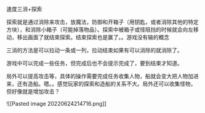 速度三消+探索

探索就是通过消除来攻击，放魔法，防御和开箱子（用钥匙，或者消除其他的特定方块），和消除小箱子（可能掉落物品）。探索中被箱子或怪阻挡的时候就会向左移动，移出画面了就结束探索。结束探索也是赢了。。游戏没有输的概念

三消的方法是可以拉动一条或一列，拉动结束如果有可以消除的就消除了。

游戏中可以完成一些任务，但完成后也不会提示完成了，要到结束才知道。

局外可以提高攻击等，具体的操作需要完成任务收集人物，船就会变大把人物加进来，还有造船。嗯。。感觉玩家的探索和造船的关系不大。局外还可以收集怪物，但好像就是增加攻击？

![[Pasted image 20220624214716.png]]